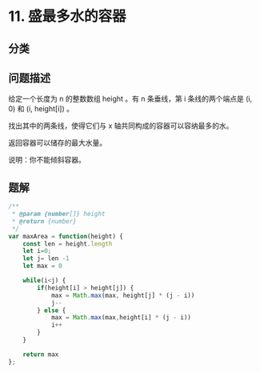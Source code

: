 
# 11. 盛最多水的容器

## 分类

## 问题描述 

给定一个长度为 n 的整数数组 height 。有 n 条垂线，第 i 条线的两个端点是 (i, 0) 和 (i, height[i]) 。

找出其中的两条线，使得它们与 x 轴共同构成的容器可以容纳最多的水。

返回容器可以储存的最大水量。

说明：你不能倾斜容器。

## 题解

```js
/**
 * @param {number[]} height
 * @return {number}
 */
var maxArea = function(height) {
    const len = height.length 
    let i=0;
    let j= len -1 
    let max = 0

    while(i<j) {
        if(height[i] > height[j]) {
            max = Math.max(max, height[j] * (j - i))
            j--
        } else {
            max = Math.max(max,height[i] * (j - i))
            i++
        }
    }

    return max
};
```